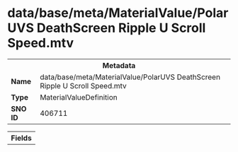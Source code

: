 <h1>data/base/meta/MaterialValue/PolarUVS DeathScreen Ripple U Scroll Speed.mtv</h1><table><tr><th colspan="100%">Metadata</th></tr><tr><td><b>Name</b></td><td>data/base/meta/MaterialValue/PolarUVS DeathScreen Ripple U Scroll Speed.mtv</td></tr><tr><td><b>Type</b></td><td>MaterialValueDefinition</td></tr><tr><td><b>SNO ID</b></td><td>406711</td></tr></table>

<table><tr><th colspan="100%">Fields</th></tr></table>


